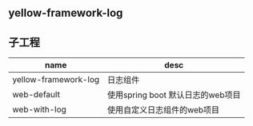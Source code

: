 yellow-framework-log
---

## 子工程

|name|desc|  
|---|---|
|yellow-framework-log|日志组件|
|web-default|使用spring boot 默认日志的web项目|
|web-with-log|使用自定义日志组件的web项目|
